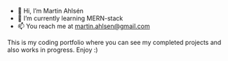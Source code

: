 - 👋 Hi, I’m Martin Ahlsén
- 🌱 I’m currently learning MERN-stack
- 📫 You reach me at martin.ahlsen@gmail.com

This is my coding portfolio where you can see my completed projects and also works in progress.
Enjoy :)
